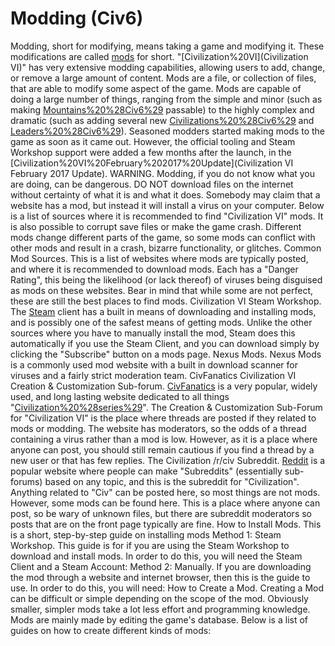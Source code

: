 # Modding (Civ6)

Modding, short for modifying, means taking a game and modifying it. These modifications are called [mods](mods) for short. "[Civilization%20VI](Civilization VI)" has very extensive modding capabilities, allowing users to add, change, or remove a large amount of content. Mods are a file, or collection of files, that are able to modify some aspect of the game. Mods are capable of doing a large number of things, ranging from the simple and minor (such as making [Mountains%20%28Civ6%29](Mountains) passable) to the highly complex and dramatic (such as adding several new [Civilizations%20%28Civ6%29](civilizations) and [Leaders%20%28Civ6%29](leaders)).
Seasoned modders started making mods to the game as soon as it came out. However, the official tooling and Steam Workshop support were added a few months after the launch, in the [Civilization%20VI%20February%202017%20Update](Civilization VI February 2017 Update).
WARNING.
Modding, if you do not know what you are doing, can be dangerous. DO NOT download files on the internet without certainty of what it is and what it does. Somebody may claim that a website has a mod, but instead it will install a virus on your computer. Below is a list of sources where it is recommended to find "Civilization VI" mods.
It is also possible to corrupt save files or make the game crash. Different mods change different parts of the game, so some mods can conflict with other mods and result in a crash, bizarre functionality, or glitches.
Common Mod Sources.
This is a list of websites where mods are typically posted, and where it is recommended to download mods. Each has a "Danger Rating", this being the likelihood (or lack thereof) of viruses being disguised as mods on these websites. Bear in mind that while some are not perfect, these are still the best places to find mods.
Civilization VI Steam Workshop.
The [Steam](Steam) client has a built in means of downloading and installing mods, and is possibly one of the safest means of getting mods. Unlike the other sources where you have to manually install the mod, Steam does this automatically if you use the Steam Client, and you can download simply by clicking the "Subscribe" button on a mods page.
Nexus Mods.
Nexus Mods is a commonly used mod website with a built in download scanner for viruses and a fairly strict moderation team.
CivFanatics Civilization VI Creation &amp; Customization Sub-forum.
[CivFanatics](CivFanatics) is a very popular, widely used, and long lasting website dedicated to all things "[Civilization%20%28series%29](Civilization)". The Creation &amp; Customization Sub-Forum for "Civilization VI" is the place where threads are posted if they related to mods or modding. The website has moderators, so the odds of a thread containing a virus rather than a mod is low. However, as it is a place where anyone can post, you should still remain cautious if you find a thread by a new user or that has few replies.
The Civilization /r/civ Subreddit.
[Reddit](Reddit) is a popular website where people can make "Subreddits" (essentially sub-forums) based on any topic, and this is the subreddit for "Civilization". Anything related to "Civ" can be posted here, so most things are not mods. However, some mods can be found here. This is a place where anyone can post, so be wary of unknown files, but there are subreddit moderators so posts that are on the front page typically are fine.
How to Install Mods.
This is a short, step-by-step guide on installing mods
Method 1: Steam Workshop.
This guide is for if you are using the Steam Workshop to download and install mods. In order to do this, you will need the Steam Client and a Steam Account:
Method 2: Manually.
If you are downloading the mod through a website and internet browser, then this is the guide to use. In order to do this, you will need:
How to Create a Mod.
Creating a Mod can be difficult or simple depending on the scope of the mod. Obviously smaller, simpler mods take a lot less effort and programming knowledge. Mods are mainly made by editing the game's database.
Below is a list of guides on how to create different kinds of mods: